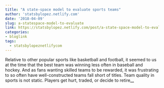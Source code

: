 ```yaml
---
title: "A state-space model to evaluate sports teams"
author: 'statsbylopez.netlify.com'
date: '2018-04-09'
slug: a-statespace-model-to-evaluate
link: https://statsbylopez.netlify.com/post/a-state-space-model-to-evaluate-sports-teams/
categories:
- bloglink
tags:
  - statsbylopeznetlifycom
---
```


Relative to other popular sports like basketball and football, it seemed to us at the time that the best team was winning less often in baseball and hockey. And as fans wanting skilled teams to be rewarded, it was frustrating to so often have well-constructed teams fall short of titles. Team quality in sports is not static. Players get hurt, traded, or decide to retire[... <i class="fas fa-external-link-alt"></i>](https://statsbylopez.netlify.com/post/a-state-space-model-to-evaluate-sports-teams/)

